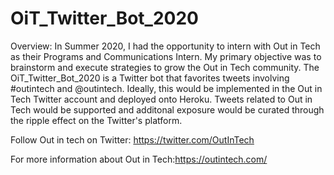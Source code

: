 # OiT_Twitter_Bot_2020

Overview: In Summer 2020, I had the opportunity to intern with Out in Tech as their Programs and Communications Intern. My primary objective was to brainstorm and execute strategies to grow the Out in Tech community. The OiT_Twitter_Bot_2020 is a Twitter bot that favorites tweets involving #outintech and @outintech. Ideally, this would be implemented in the Out in Tech Twitter account and deployed onto Heroku. Tweets related to Out in Tech would be supported and additonal exposure would be curated through the ripple effect on the Twitter's platform.

Follow Out in tech on Twitter: https://twitter.com/OutInTech

For more information about Out in Tech:https://outintech.com/
